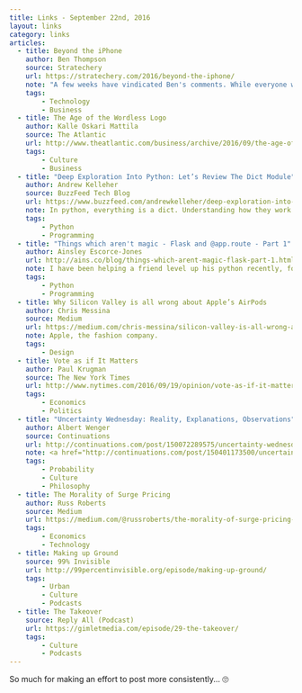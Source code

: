 ```yaml
---
title: Links - September 22nd, 2016
layout: links
category: links
articles:
  - title: Beyond the iPhone
    author: Ben Thompson
    source: Stratechery
    url: https://stratechery.com/2016/beyond-the-iphone/
    note: "A few weeks have vindicated Ben's comments. While everyone was thinking about the missing headphone jack, this article explained the latest iPhone release for what it most likely is: set up."
    tags:
        - Technology
        - Business
  - title: The Age of the Wordless Logo
    author: Kalle Oskari Mattila
    source: The Atlantic
    url: http://www.theatlantic.com/business/archive/2016/09/the-age-of-the-wordless-logo/499166/
    tags:
        - Culture
        - Business
  - title: "Deep Exploration Into Python: Let’s Review The Dict Module"
    author: Andrew Kelleher
    source: BuzzFeed Tech Blog
    url: https://www.buzzfeed.com/andrewkelleher/deep-exploration-into-python-lets-review-the-dict-module
    note: In python, everything is a dict. Understanding how they work is really important, beyond the basic idea of hashing keys and mapping to values. This article by should be required reading.
    tags:
        - Python
        - Programming
  - title: "Things which aren't magic - Flask and @app.route - Part 1"
    author: Ainsley Escorce-Jones
    url: http://ains.co/blog/things-which-arent-magic-flask-part-1.html
    note: I have been helping a friend level up his python recently, focusing on web development with Flask. One of his first questions? "What does @app.route, <i>do</i>?"
    tags:
        - Python
        - Programming
  - title: Why Silicon Valley is all wrong about Apple’s AirPods
    author: Chris Messina
    source: Medium
    url: https://medium.com/chris-messina/silicon-valley-is-all-wrong-about-the-airpods-8204ede08f0f
    note: Apple, the fashion company.
    tags:
        - Design
  - title: Vote as if It Matters
    author: Paul Krugman
    source: The New York Times
    url: http://www.nytimes.com/2016/09/19/opinion/vote-as-if-it-matters.html
    tags:
        - Economics
        - Politics
  - title: "Uncertainty Wednesday: Reality, Explanations, Observations"
    author: Albert Wenger
    source: Continuations
    url: http://continuations.com/post/150072289575/uncertainty-wednesday-reality-explanations
    note: <a href="http://continuations.com/post/150401173500/uncertainty-wednesday-limits-on-observations\">Part two</a> was also really good, and I am very much looking forward to the rest of the series.
    tags:
        - Probability
        - Culture
        - Philosophy
  - title: The Morality of Surge Pricing
    author: Russ Roberts
    source: Medium
    url: https://medium.com/@russroberts/the-morality-of-surge-pricing-66390e216cf2
    tags:
        - Economics
        - Technology
  - title: Making up Ground
    source: 99% Invisible
    url: http://99percentinvisible.org/episode/making-up-ground/
    tags:
        - Urban
        - Culture
        - Podcasts
  - title: The Takeover
    source: Reply All (Podcast)
    url: https://gimletmedia.com/episode/29-the-takeover/
    tags:
        - Culture
        - Podcasts
---
```

So much for making an effort to post more consistently... 🙄